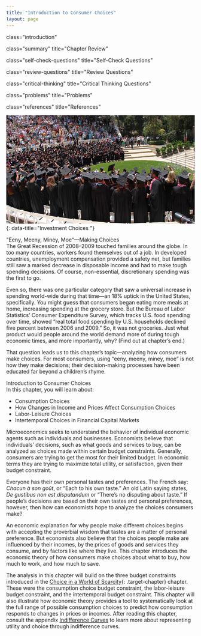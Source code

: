 ```yaml
---
title: "Introduction to Consumer Choices"
layout: page
---
```



<cnx-pi data-type="cnx.flag.introduction"> class="introduction" </cnx-pi>

<cnx-pi data-type="cnx.eoc">class="summary" title="Chapter Review"</cnx-pi>

<cnx-pi data-type="cnx.eoc">class="self-check-questions" title="Self-Check Questions"</cnx-pi>

<cnx-pi data-type="cnx.eoc">class="review-questions" title="Review Questions"</cnx-pi>

<cnx-pi data-type="cnx.eoc">class="critical-thinking" title="Critical Thinking Questions"</cnx-pi>

<cnx-pi data-type="cnx.eoc">class="problems" title="Problems"</cnx-pi>

<cnx-pi data-type="cnx.eoc">class="references" title="References"</cnx-pi>

 ![This is a photograph of students at their outdoor college graduation ceremony.](../resources/CNX_Econ_C06_000.jpg "Higher education is generally viewed as a good investment, if one can afford it, regardless of the state of the economy. (Credit: modification of work by Jason Bache/Flickr Creative Commons)"){: data-title="Investment Choices "}

<div data-type="note" class="note economics bringhome" markdown="1">
<div data-type="title" class="title">
"Eeny, Meeny, Miney, Moe"—Making Choices
</div>
The Great Recession of 2008–2009 touched families around the globe. In too many countries, workers found themselves out of a job. In developed countries, unemployment compensation provided a safety net, but families still saw a marked decrease in disposable income and had to make tough spending decisions. Of course, non-essential, discretionary spending was the first to go.

Even so, there was one particular category that saw a universal increase in spending world-wide during that time—an 18% uptick in the United States, specifically. You might guess that consumers began eating more meals at home, increasing spending at the grocery store. But the Bureau of Labor Statistics’ Consumer Expenditure Survey, which tracks U.S. food spending over time, showed “real total food spending by U.S. households declined five percent between 2006 and 2009.” So, it was not groceries. Just what product would people around the world demand more of during tough economic times, and more importantly, why? (Find out at chapter’s end.)

That question leads us to this chapter’s topic—analyzing how consumers make choices. For most consumers, using “eeny, meeny, miney, moe” is not how they make decisions; their decision-making processes have been educated far beyond a children’s rhyme.

</div>

<div data-type="note" class="note economics chapter-objectives" markdown="1">
<div data-type="title" class="title">
Introduction to Consumer Choices
</div>
In this chapter, you will learn about:

* Consumption Choices
* How Changes in Income and Prices Affect Consumption Choices
* Labor-Leisure Choices
* Intertemporal Choices in Financial Capital Markets

</div>

Microeconomics seeks to understand the behavior of individual economic agents such as individuals and businesses. Economists believe that individuals’ decisions, such as what goods and services to buy, can be analyzed as choices made within certain budget constraints. Generally, consumers are trying to get the most for their limited budget. In economic terms they are trying to maximize total utility, or satisfaction, given their budget constraint.

Everyone has their own personal tastes and preferences. The French say: *Chacun à son goût*, or “Each to his own taste.” An old Latin saying states, *De gustibus non est disputandum* or “There’s no disputing about taste.” If people’s decisions are based on their own tastes and personal preferences, however, then how can economists hope to analyze the choices consumers make?

An economic explanation for why people make different choices begins with accepting the proverbial wisdom that tastes are a matter of personal preference. But economists also believe that the choices people make are influenced by their incomes, by the prices of goods and services they consume, and by factors like where they live. This chapter introduces the economic theory of how consumers make choices about what to buy, how much to work, and how much to save.

The analysis in this chapter will build on the three budget constraints introduced in the [Choice in a World of Scarcity](/m48602){: .target-chapter} chapter. These were the consumption choice budget constraint, the labor-leisure budget constraint, and the intertemporal budget constraint. This chapter will also illustrate how economic theory provides a tool to systematically look at the full range of possible consumption choices to predict how consumption responds to changes in prices or incomes. After reading this chapter, consult the appendix [Indifference Curves](/m48833) to learn more about representing utility and choice through indifference curves.

